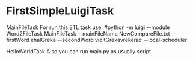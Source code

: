 # FirstSimpleLuigiTask

MainFileTask
For run this ETL task use:
#python -m luigi --module Word2FileTask MainFileTask --mainFileName NewCompareFile.txt --firstWord ehalGreka --secondWord viditGrekavrekerac --local-scheduler

HelloWorldTask
Also you can run main.py as usually script
